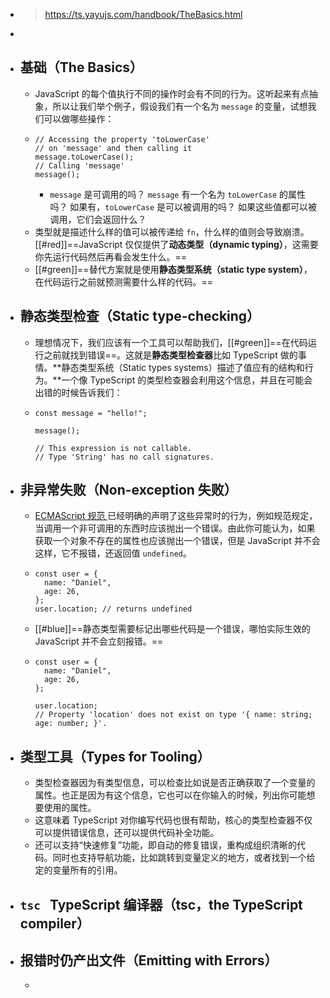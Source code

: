 - > https://ts.yayujs.com/handbook/TheBasics.html
-
- ## 基础（The Basics）
	- JavaScript 的每个值执行不同的操作时会有不同的行为。这听起来有点抽象，所以让我们举个例子，假设我们有一个名为 `message` 的变量，试想我们可以做哪些操作：
	- ```
	  // Accessing the property 'toLowerCase'
	  // on 'message' and then calling it
	  message.toLowerCase();
	  // Calling 'message'
	  message();
	  ```
		- `message` 是可调用的吗？
		  `message` 有一个名为 `toLowerCase` 的属性吗？
		  如果有，`toLowerCase` 是可以被调用的吗？
		  如果这些值都可以被调用，它们会返回什么？
	- 类型就是描述什么样的值可以被传递给 `fn`，什么样的值则会导致崩溃。[[#red]]==JavaScript 仅仅提供了**动态类型（dynamic typing）**，这需要你先运行代码然后再看会发生什么。==
	- [[#green]]==替代方案就是使用**静态类型系统（static type system）**，在代码运行之前就预测需要什么样的代码。==
- ## 静态类型检查（Static type-checking）
	- 理想情况下，我们应该有一个工具可以帮助我们，[[#green]]==在代码运行之前就找到错误==。这就是**静态类型检查器**比如 TypeScript 做的事情。**静态类型系统（Static types systems）描述了值应有的结构和行为。**一个像 TypeScript 的类型检查器会利用这个信息，并且在可能会出错的时候告诉我们：
	- ```
	  const message = "hello!";
	   
	  message();
	  
	  // This expression is not callable.
	  // Type 'String' has no call signatures.
	  ```
- ## 非异常失败（Non-exception 失败）
	- [ECMAScript 规范 ](https://tc39.github.io/ecma262/)已经明确的声明了这些异常时的行为，例如规范规定，当调用一个非可调用的东西时应该抛出一个错误。由此你可能认为，如果获取一个对象不存在的属性也应该抛出一个错误，但是 JavaScript 并不会这样，它不报错，还返回值 `undefined`。
	- ```
	  const user = {
	    name: "Daniel",
	    age: 26,
	  };
	  user.location; // returns undefined
	  ```
	- [[#blue]]==静态类型需要标记出哪些代码是一个错误，哪怕实际生效的 JavaScript 并不会立刻报错。==
	- ```
	  const user = {
	    name: "Daniel",
	    age: 26,
	  };
	   
	  user.location;
	  // Property 'location' does not exist on type '{ name: string; age: number; }'.
	  ```
- ## 类型工具（Types for Tooling）
	- 类型检查器因为有类型信息，可以检查比如说是否正确获取了一个变量的属性。也正是因为有这个信息，它也可以在你输入的时候，列出你可能想要使用的属性。
	- 这意味着 TypeScript 对你编写代码也很有帮助，核心的类型检查器不仅可以提供错误信息，还可以提供代码补全功能。
	- 还可以支持“快速修复”功能，即自动的修复错误，重构成组织清晰的代码。同时也支持导航功能，比如跳转到变量定义的地方，或者找到一个给定的变量所有的引用。
- ## `tsc`   TypeScript 编译器（tsc，the TypeScript compiler）
- ## 报错时仍产出文件（Emitting with Errors）
	-